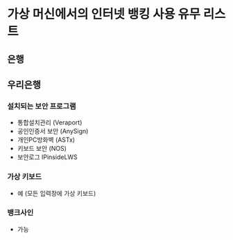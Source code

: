 가상 머신에서의 인터넷 뱅킹 사용 유무 리스트
=============
은행
-------------
## 우리은행
### 설치되는 보안 프로그램
- 통합설치관리 (Veraport)
- 공인인증서 보안 (AnySign)
- 개인PC방화벽 (ASTx)
- 키보드 보안 (NOS)
- 보안로그 IPinsideLWS
### 가상 키보드
- 예 (모든 입력창에 가상 키보드)
### 뱅크사인
- 가능

